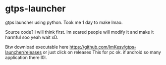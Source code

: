 # gtps-launcher
gtps launcher using python. Took me 1 day to make lmao.

Source code? i will think first. Im scared people will modify it and make it harmful soo yeah wait xD.

Btw download executable here https://github.com/ImKesv/gtps-launcher/releases or just click on releases
This for pc ok. if android so many application there l0l.
